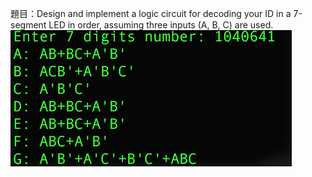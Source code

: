題目：Design and implement a logic circuit for decoding your ID in a 7-segment LED in order, assuming three inputs (A, B, C) are used.
![Alt text](https://github.com/clive819/YZUEE-Freshman-Digital-Logic-Design-Laboratory/blob/Master/Midterm/Screenshot.png?raw=true)